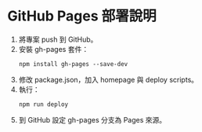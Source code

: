 # GitHub Pages 部署說明

1. 將專案 push 到 GitHub。
2. 安裝 gh-pages 套件：
   ```
   npm install gh-pages --save-dev
   ```
3. 修改 package.json，加入 homepage 與 deploy scripts。
4. 執行：
   ```
   npm run deploy
   ```
5. 到 GitHub 設定 gh-pages 分支為 Pages 來源。
